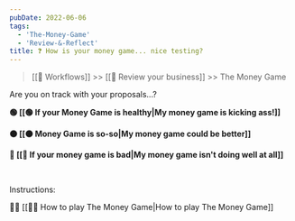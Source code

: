```yaml
---
pubDate: 2022-06-06
tags:
  - 'The-Money-Game'
  - 'Review-&-Reflect'
title: ❓ How is your money game... nice testing?
---
```


> [[🔁 Workflows]] >> [[🤔 Review your business]] >> The Money Game

Are you on track with your proposals...?

**🟢 [[🟢 If your Money Game is healthy|My money game is kicking ass!]]**

**🟠 [[🟠 Money Game is so-so|My money game could be better]]**

**🔴 [[🔴 If your money game is bad|My money game isn't doing well at all]]**

<br />

Instructions:

👨‍🎓 [[👨‍🎓 How to play The Money Game|How to play The Money Game]]
